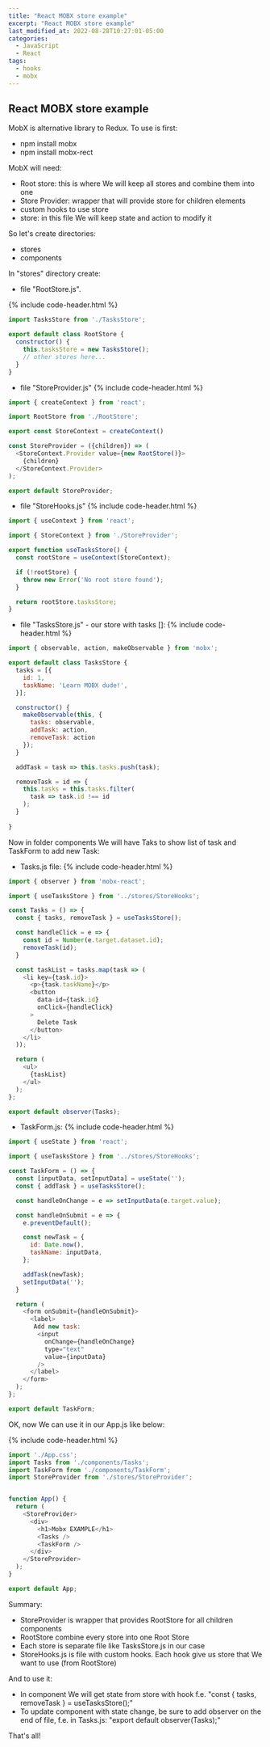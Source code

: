 ```yaml
---
title: "React MOBX store example"
excerpt: "React MOBX store example"
last_modified_at: 2022-08-28T10:27:01-05:00
categories:
  - JavaScript
  - React
tags: 
  - hooks
  - mobx
---
```


<!-- short introduction -->
## React MOBX store example

MobX is alternative library to Redux. To use is first: 
- npm install mobx
- npm install mobx-rect

MobX will need:
- Root store: this is where We will keep all stores and combine them into one
- Store Provider: wrapper that will provide store for children elements
- custom hooks to use store
- store: in this file We will keep state and action to modify it

So let's create directories:
- stores
- components

In "stores" directory create:
- file "RootStore.js". 

{% include code-header.html %}
```js
import TasksStore from './TasksStore';

export default class RootStore {
  constructor() {
    this.tasksStore = new TasksStore();
    // other stores here...
  }
}
```

- file "StoreProvider.js"
{% include code-header.html %}
```js
import { createContext } from 'react';

import RootStore from './RootStore';

export const StoreContext = createContext()

const StoreProvider = ({children}) => (
  <StoreContext.Provider value={new RootStore()}>
    {children}
  </StoreContext.Provider>
);

export default StoreProvider;
```

- file "StoreHooks.js"
{% include code-header.html %}
```js
import { useContext } from 'react';

import { StoreContext } from './StoreProvider';

export function useTasksStore() {
  const rootStore = useContext(StoreContext);

  if (!rootStore) {
    throw new Error('No root store found');
  }

  return rootStore.tasksStore;
}
```

- file "TasksStore.js" - our store with tasks []:
{% include code-header.html %}
```js
import { observable, action, makeObservable } from 'mobx';

export default class TasksStore {
  tasks = [{
    id: 1,
    taskName: 'Learn MOBX dude!',
  }];

  constructor() {
    makeObservable(this, {
      tasks: observable,
      addTask: action,
      removeTask: action
    });
  }

  addTask = task => this.tasks.push(task);

  removeTask = id => {
    this.tasks = this.tasks.filter(
      task => task.id !== id
    );
  }
  
}
```

Now in folder components We will have Taks to show list of task and TaskForm to add new Task:
- Tasks.js file:
{% include code-header.html %}
```js
import { observer } from 'mobx-react';

import { useTasksStore } from '../stores/StoreHooks';

const Tasks = () => {
  const { tasks, removeTask } = useTasksStore();

  const handleClick = e => {
    const id = Number(e.target.dataset.id);
    removeTask(id);
  }

  const taskList = tasks.map(task => (
    <li key={task.id}>
      <p>{task.taskName}</p>
      <button
        data-id={task.id}
        onClick={handleClick}
      >
        Delete Task
      </button>
    </li>
  ));

  return (
    <ul>
      {taskList}
    </ul>
  );
};

export default observer(Tasks);
```

- TaskForm.js:
{% include code-header.html %}
```js
import { useState } from 'react';

import { useTasksStore } from '../stores/StoreHooks';

const TaskForm = () => {
  const [inputData, setInputData] = useState('');
  const { addTask } = useTasksStore(); 

  const handleOnChange = e => setInputData(e.target.value);

  const handleOnSubmit = e => {
    e.preventDefault();

    const newTask = {
      id: Date.now(),
      taskName: inputData,
    };

    addTask(newTask);
    setInputData('');
  }

  return (
    <form onSubmit={handleOnSubmit}>
      <label>
       Add new task:
        <input
          onChange={handleOnChange}
          type="text"
          value={inputData}
        />
      </label>
    </form>
  );
};

export default TaskForm;
```

OK, now We can use it in our App.js like below:

{% include code-header.html %}
```js
import './App.css';
import Tasks from './components/Tasks';
import TaskForm from './components/TaskForm';
import StoreProvider from './stores/StoreProvider';


function App() {
  return (
    <StoreProvider>
      <div>
        <h1>Mobx EXAMPLE</h1>
        <Tasks />
        <TaskForm />
      </div>
    </StoreProvider>
  );
}

export default App;
```

Summary:
- StoreProvider is wrapper that provides RootStore for all children components
- RootStore combine every store into one Root Store
- Each store is separate file like TasksStore.js in our case
- StoreHooks.js is file with custom hooks. Each hook give us store that We want to use (from RootStore)

And to use it:
- In component We will get state from store with hook f.e. "const { tasks, removeTask } = useTasksStore();"
- To update component with state change, be sure to add observer on the end of file, f.e. in Tasks.js: "export default observer(Tasks);"

That's all!






